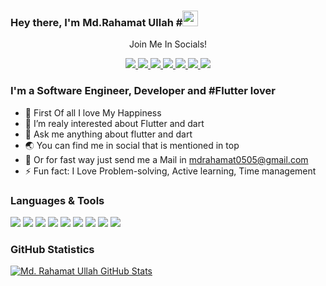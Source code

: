 ### Hey there, I'm  Md.Rahamat Ullah #<img src="https://media.giphy.com/media/hvRJCLFzcasrR4ia7z/giphy.gif" width="25px"/>

<div align="center">
<p align="center">Join Me In Socials!</p>
<a href="https://www.twitter.com/urahamat01/">
    <img src="https://img.shields.io/badge/Twitter-1DA1F2?style=for-the-badge&logo=twitter&logoColor=white" />
</a>
    
<a href="https://medium.com/@mdrahamat0505/">
    <img src="https://img.shields.io/badge/Medium-12100E?style=for-the-badge&logo=medium&logoColor=white" />
</a>

<a href="https://www.linkedin.com/in/urahamat01/">
    <img src="https://img.shields.io/badge/linkedin-%230077B5.svg?&style=for-the-badge&logo=linkedin&logoColor=white" />
</a>

<a href="https://stackoverflow.com/users/9762717/rahamat">
    <img src="https://img.shields.io/badge/Stack_Overflow-FE7A16?style=for-the-badge&logo=stack-overflow&logoColor=white" />
</a>
<a href="https://leetcode.com/LoveCodingPartice/">
    <img src="https://img.shields.io/badge/leetcode-FE7A16?style=for-the-badge&logo=leetcode&logoColor=white" />
</a>
<a href="https://www.hackerrank.com/profile/urahamat01">
    <img src="https://img.shields.io/badge/hackerrank-FE7A16?style=for-the-badge&logo=hackerrank&logoColor=white" />
</a>

<a href="https://t.me/mdrahamat0505/">
    <img src="https://img.shields.io/badge/Telegram-2CA5E0?style=for-the-badge&logo=telegram&logoColor=white" />
</a>


</div>

### I'm a Software Engineer, Developer and #Flutter lover
- 💖 First Of all I love My Happiness
- 🔭 I’m realy interested about Flutter and dart
- 💬 Ask me anything about flutter and dart
- 🌏 You can find me in social that is mentioned in top
- 📨 Or for fast way just send me a Mail in mdrahamat0505@gmail.com
- ⚡ Fun fact: I Love Problem-solving, Active learning, Time management


### Languages & Tools
<div>
<img src="https://img.shields.io/badge/Dart-0175C2?style=flat-square&logo=dart&logoColor=white">
<img src="https://img.shields.io/badge/Python-14354C?style=flat-square&logo=python&logoColor=white">
<img src="https://img.shields.io/badge/Java-ED8B00?style=flat-square&logo=java&logoColor=white">
<img src="https://img.shields.io/badge/Kotlin-0095D5?style=flat-square&logo=kotlin&logoColor=white">
<img src="https://img.shields.io/badge/Flutter-02569B?style=flat-square&logo=flutter&logoColor=white">
<img src="https://img.shields.io/badge/Django-092E20?style=flat-square&logo=django&logoColor=white">
<img src="https://img.shields.io/badge/JavaScript-092E20?style=flat-square&logo=javaScript&logoColor=white">
<img src="https://img.shields.io/badge/C-092E20?style=flat-square&logo=c&logoColor=white">
<img src="https://img.shields.io/badge/C++-092E20?style=flat-square&logo=c++&logoColor=white">
</div>

### GitHub Statistics
[![Md. Rahamat Ullah GitHub Stats](https://github-readme-stats.vercel.app/api?username=mdrahamat0505&show_icons=true&theme=nord)](https://github.com/anuraghazra/github-readme-stats)
